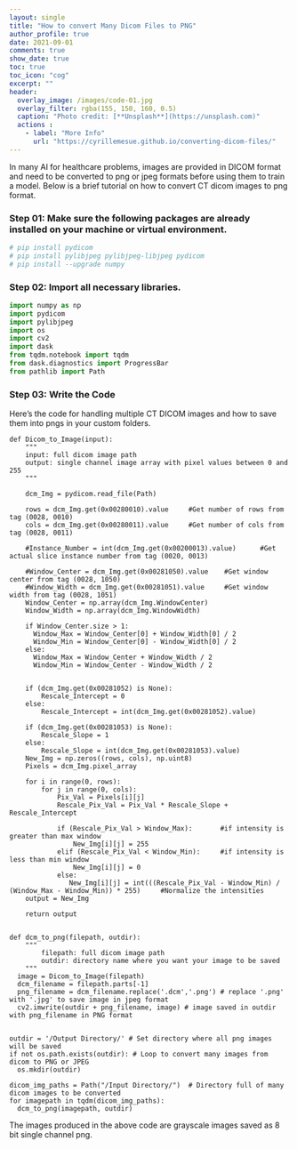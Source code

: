 ```yaml
--- 
layout: single
title: "How to convert Many Dicom Files to PNG"
author_profile: true
date: 2021-09-01
comments: true
show_date: true
toc: true
toc_icon: "cog"
excerpt: ""
header:
  overlay_image: /images/code-01.jpg
  overlay_filter: rgba(155, 150, 160, 0.5)
  caption: "Photo credit: [**Unsplash**](https://unsplash.com)"
  actions : 
    - label: "More Info"
      url: "https://cyrillemesue.github.io/converting-dicom-files/"
--- 
```


In many AI for healthcare problems, images are provided in DICOM format and need to be converted to png or jpeg formats before using them to train a model. Below is a brief tutorial on how to convert CT dicom images to png format.
### Step 01: Make sure the following packages are already installed on your machine or virtual environment.
```python
# pip install pydicom
# pip install pylibjpeg pylibjpeg-libjpeg pydicom
# pip install --upgrade numpy
```
### Step 02: Import all necessary libraries.
```python
import numpy as np
import pydicom
import pylibjpeg
import os
import cv2
import dask
from tqdm.notebook import tqdm
from dask.diagnostics import ProgressBar
from pathlib import Path
```
### Step 03: Write the Code
Here’s the code for handling multiple CT DICOM images and how to save them into pngs in your custom folders.

```
def Dicom_to_Image(input):
    """
    input: full dicom image path
    output: single channel image array with pixel values between 0 and 255
    """
    
    dcm_Img = pydicom.read_file(Path)

    rows = dcm_Img.get(0x00280010).value     #Get number of rows from tag (0028, 0010)
    cols = dcm_Img.get(0x00280011).value     #Get number of cols from tag (0028, 0011)

    #Instance_Number = int(dcm_Img.get(0x00200013).value)      #Get actual slice instance number from tag (0020, 0013)

    #Window_Center = dcm_Img.get(0x00281050).value    #Get window center from tag (0028, 1050)
    #Window_Width = dcm_Img.get(0x00281051).value     #Get window width from tag (0028, 1051)
    Window_Center = np.array(dcm_Img.WindowCenter)
    Window_Width = np.array(dcm_Img.WindowWidth)
    
    if Window_Center.size > 1:
      Window_Max = Window_Center[0] + Window_Width[0] / 2
      Window_Min = Window_Center[0] - Window_Width[0] / 2
    else:
      Window_Max = Window_Center + Window_Width / 2
      Window_Min = Window_Center - Window_Width / 2


    if (dcm_Img.get(0x00281052) is None):
        Rescale_Intercept = 0
    else:
        Rescale_Intercept = int(dcm_Img.get(0x00281052).value)

    if (dcm_Img.get(0x00281053) is None):
        Rescale_Slope = 1
    else:
        Rescale_Slope = int(dcm_Img.get(0x00281053).value)
    New_Img = np.zeros((rows, cols), np.uint8)
    Pixels = dcm_Img.pixel_array

    for i in range(0, rows):
        for j in range(0, cols):
            Pix_Val = Pixels[i][j]
            Rescale_Pix_Val = Pix_Val * Rescale_Slope + Rescale_Intercept

            if (Rescale_Pix_Val > Window_Max):       #if intensity is greater than max window
                New_Img[i][j] = 255
            elif (Rescale_Pix_Val < Window_Min):     #if intensity is less than min window
                New_Img[i][j] = 0
            else:
               New_Img[i][j] = int(((Rescale_Pix_Val - Window_Min) / (Window_Max - Window_Min)) * 255)     #Normalize the intensities
    output = New_Img
    
    return output


def dcm_to_png(filepath, outdir):
    """
        filepath: full dicom image path
        outdir: directory name where you want your image to be saved
    """
  image = Dicom_to_Image(filepath)
  dcm_filename = filepath.parts[-1]
  png_filename = dcm_filename.replace('.dcm','.png') # replace '.png' with '.jpg' to save image in jpeg format
  cv2.imwrite(outdir + png_filename, image) # image saved in outdir with png_filename in PNG format
  
  
outdir = '/Output Directory/' # Set directory where all png images will be saved
if not os.path.exists(outdir): # Loop to convert many images from dicom to PNG or JPEG
  os.mkdir(outdir)
  
dicom_img_paths = Path("/Input Directory/")  # Directory full of many dicom images to be converted
for imagepath in tqdm(dicom_img_paths):
  dcm_to_png(imagepath, outdir)
```

The images produced in the above code are grayscale images saved as 8 bit single channel png. 
